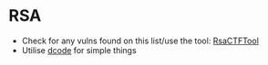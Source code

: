 # RSA
- Check for any vulns found on this list/use the tool: [RsaCTFTool](https://github.com/RsaCtfTool/RsaCtfTool)
- Utilise [dcode](https://www.dcode.fr/rsa-cipher) for simple things